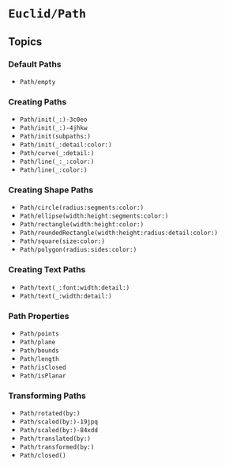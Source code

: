 # ``Euclid/Path``

## Topics

### Default Paths

- ``Path/empty``

### Creating Paths

- ``Path/init(_:)-3c0eo``
- ``Path/init(_:)-4jhkw``
- ``Path/init(subpaths:)``
- ``Path/init(_:detail:color:)``
- ``Path/curve(_:detail:)``
- ``Path/line(_:_:color:)``
- ``Path/line(_:color:)``

### Creating Shape Paths

- ``Path/circle(radius:segments:color:)``
- ``Path/ellipse(width:height:segments:color:)``
- ``Path/rectangle(width:height:color:)``
- ``Path/roundedRectangle(width:height:radius:detail:color:)``
- ``Path/square(size:color:)``
- ``Path/polygon(radius:sides:color:)``

### Creating Text Paths

- ``Path/text(_:font:width:detail:)``
- ``Path/text(_:width:detail:)``

### Path Properties

- ``Path/points``
- ``Path/plane``
- ``Path/bounds``
- ``Path/length``
- ``Path/isClosed``
- ``Path/isPlanar``

### Transforming Paths

- ``Path/rotated(by:)``
- ``Path/scaled(by:)-19jpq``
- ``Path/scaled(by:)-84xdd``
- ``Path/translated(by:)``
- ``Path/transformed(by:)``
- ``Path/closed()``